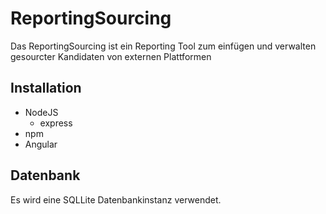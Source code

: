 # ReportingSourcing
Das ReportingSourcing ist ein Reporting Tool zum einfügen und verwalten gesourcter Kandidaten von externen Plattformen

## Installation
* NodeJS
  * express
* npm
* Angular

## Datenbank
Es wird eine SQLLite Datenbankinstanz verwendet.
